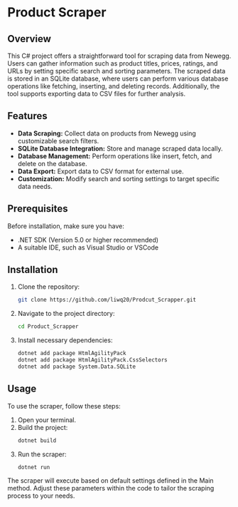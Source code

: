 # Product Scraper

## Overview

This C# project offers a straightforward tool for scraping data from Newegg. Users can gather information such as product titles, prices, ratings, and URLs by setting specific search and sorting parameters. The scraped data is stored in an SQLite database, where users can perform various database operations like fetching, inserting, and deleting records. Additionally, the tool supports exporting data to CSV files for further analysis.

## Features

- **Data Scraping:** Collect data on products from Newegg using customizable search filters.
- **SQLite Database Integration:** Store and manage scraped data locally.
- **Database Management:** Perform operations like insert, fetch, and delete on the database.
- **Data Export:** Export data to CSV format for external use.
- **Customization:** Modify search and sorting settings to target specific data needs.

## Prerequisites

Before installation, make sure you have:

- .NET SDK (Version 5.0 or higher recommended)
- A suitable IDE, such as Visual Studio or VSCode

## Installation

1. Clone the repository:
   ```bash
   git clone https://github.com/liwq20/Prodcut_Scrapper.git
   ```
2. Navigate to the project directory:
   ```bash
   cd Product_Scrapper
   ```
3. Install necessary dependencies:
   ```bash
   dotnet add package HtmlAgilityPack
   dotnet add package HtmlAgilityPack.CssSelectors
   dotnet add package System.Data.SQLite
   ```

## Usage

To use the scraper, follow these steps:

1. Open your terminal.
2. Build the project:
   ```bash
   dotnet build
   ```
3. Run the scraper:
   ```bash
   dotnet run
   ```
The scraper will execute based on default settings defined in the Main method. Adjust these parameters within the code to tailor the scraping process to your needs.